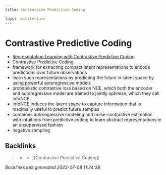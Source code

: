 ```yaml
---
title: Contrastive Predictive Coding

tags: architecture 
---
```


# Contrastive Predictive Coding
- [Representation Learning with Contrastive Predictive Coding](https://arxiv.org/abs/1807.03748)
- Contrastive Predictive Coding
- framework for extracting compact latent representations to encode predictions over future observations
- learn such representations by predicting the future in latent space by using powerful autoregressive models
- probabilistic contrastive loss based on NCE, which both the encoder and autoregressive model are trained to jointly optimize, which they call InfoNCE
- InfoNCE induces the latent space to capture information that is maximally useful to predict future samples
- combines autoregressive modeling and noise-contrastive estimation with intuitions from predictive coding to learn abstract representations in an unsupervised fashion
- negative sampling


## Backlinks

> - [](journals/2022-07-07.md)
>   - [[Contrastive Predictive Coding]]

_Backlinks last generated 2022-07-08 11:24:38_
